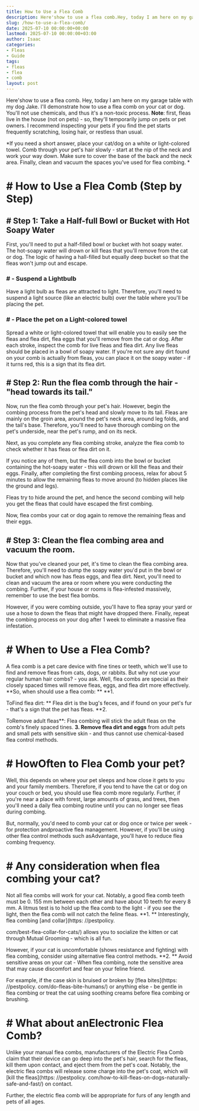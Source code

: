 ```yaml
---
title: How to Use a Flea Comb
description: Here'show to use a flea comb.Hey, today I am here on my garage table with my dog Jake. I'll demonstrate how to use a flea comb on your cat or dog.
slug: /how-to-use-a-flea-comb/
date: 2025-07-10 00:00:00+00:00
lastmod: 2025-07-10 00:00:00+03:00
author: Isaac
categories:
- Fleas
- Guide
tags:
- fleas
- flea
- comb
layout: post
---
```


Here'show to use a flea comb. Hey, today I am here on my garage table with my dog Jake. I'll demonstrate how to use a flea comb on your cat or dog. You'll not use chemicals, and thus it's a non-toxic process. **Note**: first, fleas live in the house (not on pets) - so, they'll temporarily jump on pets or pet owners. I recommend inspecting your pets if you find the pet starts frequently scratching, losing hair, or restless than usual.

*If you need a short answer, place your cat/dog on a white or light-colored towel. Comb through your pet's hair slowly - start at the nip of the neck and work your way down. Make sure to cover the base of the back and the neck area. Finally, clean and vacuum the spaces you've used for flea combing. *

# # How to Use a Flea Comb (Step by Step)

## # Step 1: Take a Half-full Bowl or Bucket with Hot Soapy Water

First, you'll need to put a half-filled bowl or bucket with hot soapy water. The hot-soapy water will drown or kill fleas that you'll remove from the cat or dog. The logic of having a hall-filled but equally deep bucket so that the fleas won't jump out and escape.

### # - Suspend a Lightbulb

Have a light bulb as fleas are attracted to light. Therefore, you'll need to suspend a light source (like an electric bulb) over the table where you'll be placing the pet.

### # - Place the pet on a Light-colored towel

Spread a white or light-colored towel that will enable you to easily see the fleas and flea dirt, flea eggs that you'll remove from the cat or dog. After each stroke, inspect the comb for live fleas and flea dirt. Any live fleas should be placed in a bowl of soapy water. If you're not sure any dirt found on your comb is actually from fleas, you can place it on the soapy water - if it turns red, this is a sign that its flea dirt.

## # Step 2: Run the flea comb through the hair - "head towards its tail."

Now, run the flea comb through your pet's hair. However, begin the combing process from the pet's head and slowly move to its tail. Fleas are mainly on the groin area, around the pet's neck area, around leg folds, and the tail's base. Therefore, you'll need to have thorough combing on the pet's underside, near the pet's rump, and on its neck.

Next, as you complete any flea combing stroke, analyze the flea comb to check whether it has fleas or flea dirt on it.

If you notice any of them, but the flea comb into the bowl or bucket containing the hot-soapy water - this will drown or kill the fleas and their eggs. Finally, after completing the first combing process, relax for about 5 minutes to allow the remaining fleas to move around (to hidden places like the ground and legs).

Fleas try to hide around the pet, and hence the second combing will help you get the fleas that could have escaped the first combing.

Now, flea combs your cat or dog again to remove the remaining fleas and their eggs.

## # Step 3: Clean the flea combing area and vacuum the room.

Now that you've cleaned your pet, it's time to clean the flea combing area. Therefore, you'll need to dump the soapy water you'd put in the bowl or bucket and which now has fleas eggs, and flea dirt. Next, you'll need to clean and vacuum the area or room where you were conducting the combing. Further, if your house or rooms is flea-infested massively, remember to use the best flea bombs.

However, if you were combing outside, you'll have to flea spray your yard or use a hose to down the fleas that might have dropped there. Finally, repeat the combing process on your dog after 1 week to eliminate a massive flea infestation.

# # When to Use a Flea Comb?

A flea comb is a pet care device with fine tines or teeth, which we'll use to find and remove fleas from cats, dogs, or rabbits. But why not use your regular human hair combs? - you ask. Well, flea combs are special as their closely spaced times will remove fleas, eggs, and flea dirt more effectively. **So, when should use a flea comb: ** **1.

ToFind flea dirt: ** Flea dirt is the bug's feces, and if found on your pet's fur - that's a sign that the pet has fleas. **2.

ToRemove adult fleas**: Flea combing will stick the adult fleas on the comb's finely spaced tines. **3. Remove flea dirt and eggs** from adult pets and small pets with sensitive skin - and thus cannot use chemical-based flea control methods.

# # HowOften to Flea Comb your pet?

Well, this depends on where your pet sleeps and how close it gets to you and your family members. Therefore, if you tend to have the cat or dog on your couch or bed, you should use flea comb more regularly. Further, if you're near a place with forest, large amounts of grass, and trees, then you'll need a daily flea combing routine until you can no longer see fleas during combing.

But, normally, you'd need to comb your cat or dog once or twice per week - for protection andproactive flea management. However, if you'll be using other flea control methods such asAdvantage, you'll have to reduce flea combing frequency.

# # Any consideration when flea combing your cat?

Not all flea combs will work for your cat. Notably, a good flea comb teeth must be 0. 155 mm between each other and have about 10 teeth for every 8 mm. A litmus test is to hold up the flea comb to the light - if you see the light, then the flea comb will not catch the feline fleas. **1. ** Interestingly, flea combing [and collar](https: //pestpolicy.

com/best-flea-collar-for-cats/) allows you to socialize the kitten or cat through Mutual Grooming - which is all fun.

However, if your cat is uncomfortable (shows resistance and fighting) with flea combing, consider using alternative flea control methods. **2. ** Avoid sensitive areas on your cat - When flea combing, note the sensitive area that may cause discomfort and fear on your feline friend.

For example, if the case skin is bruised or broken by [flea bites](https: //pestpolicy. com/do-fleas-bite-humans/) or anything else - be gentle in flea combing or treat the cat using soothing creams before flea combing or brushing.

# # What about anElectronic Flea Comb?

Unlike your manual flea combs, manufacturers of the Electric Flea Comb claim that their device can go deep into the pet's hair, search for the fleas, kill them upon contact, and eject them from the pet's coat. Notably, the electric flea combs will release some charge into the pet's coat, which will [kill the fleas](https: //pestpolicy. com/how-to-kill-fleas-on-dogs-naturally-safe-and-fast/) on contact.

Further, the electric flea comb will be appropriate for furs of any length and pets of all ages.
